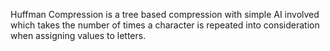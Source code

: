 Huffman Compression is a tree based compression with simple AI involved which takes the number of times a character is repeated into consideration when assigning values to letters. 

